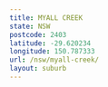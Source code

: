 ```yaml
---
title: MYALL CREEK
state: NSW
postcode: 2403
latitude: -29.620234
longitude: 150.787333
url: /nsw/myall-creek/
layout: suburb
---
```


